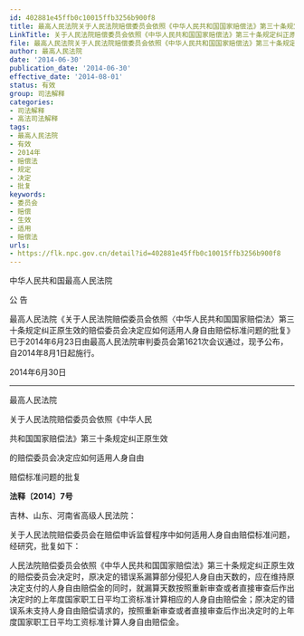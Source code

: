 ```yaml
---
id: 402881e45ffb0c10015ffb3256b900f8
title: 最高人民法院关于人民法院赔偿委员会依照《中华人民共和国国家赔偿法》第三十条规定纠正原生效的赔偿委员会决定应如何适用人身自由赔偿标准问题的批复
LinkTitle: 关于人民法院赔偿委员会依照《中华人民共和国国家赔偿法》第三十条规定纠正原生效的赔偿委员会决定应如何适用人身自由赔偿标准问题的批复
file: 最高人民法院关于人民法院赔偿委员会依照《中华人民共和国国家赔偿法》第三十条规定纠正原生效的赔偿委员会决定应如何适用人身自由赔偿标准问题的批复_402881e45ffb0c10015ffb3256b900f8.docx
author: 最高人民法院
date: '2014-06-30'
publication_date: '2014-06-30'
effective_date: '2014-08-01'
status: 有效
group: 司法解释
categories:
- 司法解释
- 高法司法解释
tags:
- 最高人民法院
- 有效
- 2014年
- 赔偿法
- 规定
- 决定
- 批复
keywords:
- 委员会
- 赔偿
- 生效
- 适用
- 赔偿法
urls:
- https://flk.npc.gov.cn/detail?id=402881e45ffb0c10015ffb3256b900f8
---
```


中华人民共和国最高人民法院

公 告

最高人民法院《关于人民法院赔偿委员会依照〈中华人民共和国国家赔偿法〉第三十条规定纠正原生效的赔偿委员会决定应如何适用人身自由赔偿标准问题的批复》已于2014年6月23日由最高人民法院审判委员会第1621次会议通过，现予公布，自2014年8月1日起施行。

2014年6月30日

---

最高人民法院

关于人民法院赔偿委员会依照《中华人民

共和国国家赔偿法》第三十条规定纠正原生效

的赔偿委员会决定应如何适用人身自由

赔偿标准问题的批复

**法释〔2014〕7号**

吉林、山东、河南省高级人民法院：

关于人民法院赔偿委员会在赔偿申诉监督程序中如何适用人身自由赔偿标准问题，经研究，批复如下：

人民法院赔偿委员会依照《中华人民共和国国家赔偿法》第三十条规定纠正原生效的赔偿委员会决定时，原决定的错误系漏算部分侵犯人身自由天数的，应在维持原决定支付的人身自由赔偿金的同时，就漏算天数按照重新审查或者直接审查后作出决定时的上年度国家职工日平均工资标准计算相应的人身自由赔偿金；原决定的错误系未支持人身自由赔偿请求的，按照重新审查或者直接审查后作出决定时的上年度国家职工日平均工资标准计算人身自由赔偿金。
